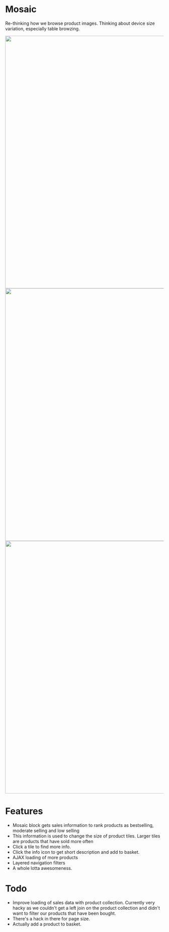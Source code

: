 # Mosaic

Re-thinking how we browse product images. Thinking about device size variation, especially table browzing.

<img src="http://f.cl.ly/items/11003I0P1l3i2Q0x1l3y/mosaic.png" width="800" />
<img src="http://f.cl.ly/items/163o1P0B2a3C0a1i0n0w/mosaic-flip.png" width="800" />
<img src="http://f.cl.ly/items/0G003H3J063V2w1r2d3e/mosaic-filter.png" width="800" />

# Features

- Mosaic block gets sales information to rank products as bestselling, moderate selling and low selling
- This information is used to change the size of product tiles.  Larger tiles are products that have sold more often
- Click a tile to find more info.
- Click the info icon to get short description and add to basket.
- AJAX loading of more products
- Layered navigation filters
- A whole lotta awesomeness.

# Todo

- Improve loading of sales data with product collection.  Currently very hacky as we couldn't get a left join on the product collection and didn't want to filter our products that have been bought.
- There's a hack in there for page size. 
- Actually add a product to basket.
